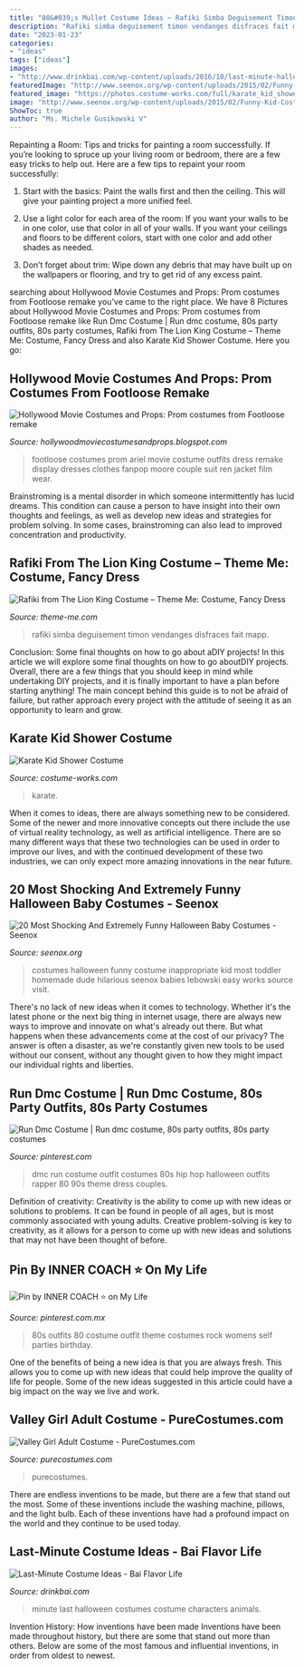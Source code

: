 ```yaml
---
title: "80&#039;s Mullet Costume Ideas ~ Rafiki Simba Deguisement Timon Vendanges Disfraces Fait Mapp"
description: "Rafiki simba deguisement timon vendanges disfraces fait mapp"
date: "2023-01-23"
categories:
- "ideas"
tags: ["ideas"]
images:
- "http://www.drinkbai.com/wp-content/uploads/2016/10/last-minute-halloween-costumes-1-of-4.jpg"
featuredImage: "http://www.seenox.org/wp-content/uploads/2015/02/Funny-Kid-Costume-13.jpg"
featured_image: "https://photos.costume-works.com/full/karate_kid_shower.jpg"
image: "http://www.seenox.org/wp-content/uploads/2015/02/Funny-Kid-Costume-13.jpg"
ShowToc: true
author: "Ms. Michele Gusikowski V"
---
```



Repainting a Room: Tips and tricks for painting a room successfully.
If you’re looking to spruce up your living room or bedroom, there are a few easy tricks to help out. Here are a few tips to repaint your room successfully:
1) Start with the basics: Paint the walls first and then the ceiling. This will give your painting project a more unified feel.

2) Use a light color for each area of the room: If you want your walls to be in one color, use that color in all of your walls. If you want your ceilings and floors to be different colors, start with one color and add other shades as needed.

3) Don’t forget about trim: Wipe down any debris that may have built up on the wallpapers or flooring, and try to get rid of any excess paint.

	

		
searching about Hollywood Movie Costumes and Props: Prom costumes from Footloose remake you've came to the right place. We have 8 Pictures about Hollywood Movie Costumes and Props: Prom costumes from Footloose remake like Run Dmc Costume | Run dmc costume, 80s party outfits, 80s party costumes, Rafiki from The Lion King Costume – Theme Me: Costume, Fancy Dress and also Karate Kid Shower Costume. Here you go:
		
    
## Hollywood Movie Costumes And Props: Prom Costumes From Footloose Remake

<img loading=lazy src="http://3.bp.blogspot.com/-4SUESHou0N4/TooluHYSqEI/AAAAAAAAhQM/ZTgQdjX4iqQ/s800/footloose%2Bprom%2Boutfits.jpg" onerror="this.onerror=null;this.src='https://tse2.mm.bing.net/th?id=OIP.RWngGqiIClLgoFrsbK9e8AHaJ6&amp;pid=15.1';" alt="Hollywood Movie Costumes and Props: Prom costumes from Footloose remake">

_Source: hollywoodmoviecostumesandprops.blogspot.com_

>footloose costumes prom ariel movie costume outfits dress remake display dresses clothes fanpop moore couple suit ren jacket film wear. 

	

Brainstroming is a mental disorder in which someone intermittently has lucid dreams. This condition can cause a person to have insight into their own thoughts and feelings, as well as develop new ideas and strategies for problem solving. In some cases, brainstroming can also lead to improved concentration and productivity.

    
## Rafiki From The Lion King Costume – Theme Me: Costume, Fancy Dress

<img loading=lazy src="https://thememedotcom.files.wordpress.com/2016/10/rafiki-lion-king-costume-main.jpg?w=682" onerror="this.onerror=null;this.src='https://tse4.mm.bing.net/th?id=OIP.6Fwt0LR6W7uEO535A5bNkQHaLH&amp;pid=15.1';" alt="Rafiki from The Lion King Costume – Theme Me: Costume, Fancy Dress">

_Source: theme-me.com_

>rafiki simba deguisement timon vendanges disfraces fait mapp. 

	

Conclusion: Some final thoughts on how to go about aDIY projects!
In this article we will explore some final thoughts on how to go aboutDIY projects. Overall, there are a few things that you should keep in mind while undertaking DIY projects, and it is finally important to have a plan before starting anything! The main concept behind this guide is to not be afraid of failure, but rather approach every project with the attitude of seeing it as an opportunity to learn and grow.

    
## Karate Kid Shower Costume

<img loading=lazy src="https://photos.costume-works.com/full/karate_kid_shower.jpg" onerror="this.onerror=null;this.src='https://tse3.mm.bing.net/th?id=OIP.7qCjRgtE-Q7gB9rozbMGlwHaKs&amp;pid=15.1';" alt="Karate Kid Shower Costume">

_Source: costume-works.com_

>karate. 

	

When it comes to ideas, there are always something new to be considered. Some of the newer and more innovative concepts out there include the use of virtual reality technology, as well as artificial intelligence. There are so many different ways that these two technologies can be used in order to improve our lives, and with the continued development of these two industries, we can only expect more amazing innovations in the near future.

    
## 20 Most Shocking And Extremely Funny Halloween Baby Costumes - Seenox

<img loading=lazy src="http://www.seenox.org/wp-content/uploads/2015/02/Funny-Kid-Costume-13.jpg" onerror="this.onerror=null;this.src='https://tse1.mm.bing.net/th?id=OIP.t7IDxPw-dsOeRyCmRS8RDAHaMP&amp;pid=15.1';" alt="20 Most Shocking And Extremely Funny Halloween Baby Costumes - Seenox">

_Source: seenox.org_

>costumes halloween funny costume inappropriate kid most toddler homemade dude hilarious seenox babies lebowski easy works source visit. 

	

There's no lack of new ideas when it comes to technology. Whether it's the latest phone or the next big thing in internet usage, there are always new ways to improve and innovate on what's already out there. But what happens when these advancements come at the cost of our privacy? The answer is often a disaster, as we're constantly given new tools to be used without our consent, without any thought given to how they might impact our individual rights and liberties.

    
## Run Dmc Costume | Run Dmc Costume, 80s Party Outfits, 80s Party Costumes

<img loading=lazy src="https://i.pinimg.com/736x/4b/44/1c/4b441ce3ae04b5e0123c5369a70c743a--run-dmc.jpg" onerror="this.onerror=null;this.src='https://tse4.mm.bing.net/th?id=OIP.u3a4wySwGmsc9kE6haFNPgHaJ3&amp;pid=15.1';" alt="Run Dmc Costume | Run dmc costume, 80s party outfits, 80s party costumes">

_Source: pinterest.com_

>dmc run costume outfit costumes 80s hip hop halloween outfits rapper 80 90s theme dress couples. 

	

Definition of creativity:
Creativity is the ability to come up with new ideas or solutions to problems. It can be found in people of all ages, but is most commonly associated with young adults. Creative problem-solving is key to creativity, as it allows for a person to come up with new ideas and solutions that may not have been thought of before.

    
## Pin By INNER COACH ⭐️ On My Life

<img loading=lazy src="https://i.pinimg.com/736x/fe/9c/f0/fe9cf0204ace75163b84e1ea4eb77c0e--s-costume-s-party-outfits.jpg" onerror="this.onerror=null;this.src='https://tse3.mm.bing.net/th?id=OIP.dkswPsfDoDBlJYRzC5FqQAHaJ4&amp;pid=15.1';" alt="Pin by INNER COACH ⭐️ on My Life">

_Source: pinterest.com.mx_

>80s outfits 80 costume outfit theme costumes rock womens self parties birthday. 

	

One of the benefits of being a new idea is that you are always fresh. This allows you to come up with new ideas that could help improve the quality of life for people. Some of the new ideas suggested in this article could have a big impact on the way we live and work.

    
## Valley Girl Adult Costume - PureCostumes.com

<img loading=lazy src="https://www.purecostumes.com/mm5/graphics/00000001/01166_full_1.jpg" onerror="this.onerror=null;this.src='https://tse2.mm.bing.net/th?id=OIP.eoszZwC1936AJfotZauLNwHaLO&amp;pid=15.1';" alt="Valley Girl Adult Costume - PureCostumes.com">

_Source: purecostumes.com_

>purecostumes. 

	

There are endless inventions to be made, but there are a few that stand out the most. Some of these inventions include the washing machine, pillows, and the light bulb. Each of these inventions have had a profound impact on the world and they continue to be used today.

    
## Last-Minute Costume Ideas - Bai Flavor Life

<img loading=lazy src="http://www.drinkbai.com/wp-content/uploads/2016/10/last-minute-halloween-costumes-1-of-4.jpg" onerror="this.onerror=null;this.src='https://tse4.mm.bing.net/th?id=OIP.0K_GQRi73eHMhen73YBVfQHaKa&amp;pid=15.1';" alt="Last-Minute Costume Ideas - Bai Flavor Life">

_Source: drinkbai.com_

>minute last halloween costumes costume characters animals. 

	

Invention History: How inventions have been made
Inventions have been made throughout history, but there are some that stand out more than others. Below are some of the most famous and influential inventions, in order from oldest to newest.

